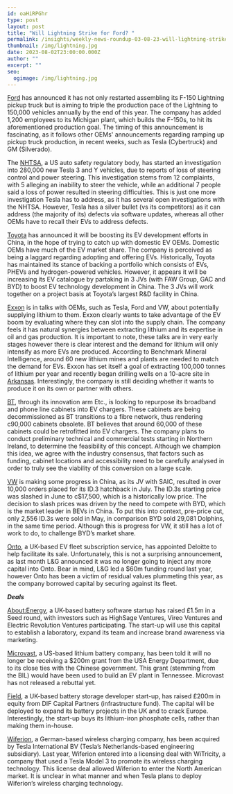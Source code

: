 ```yaml
---
id: oaHiRPGhr
type: post
layout: post
title: "Will Lightning Strike for Ford? "
permalink: /insights/weekly-news-roundup-03-08-23-will-lightning-strike-for-ford/
thumbnail: /img/lightning.jpg
date: 2023-08-02T23:00:00.000Z
author: ""
excerpt: ""
seo:
  ogimage: /img/lightning.jpg
---
```

[Ford](https://www.reuters.com/business/autos-transportation/ford-revs-up-electric-truck-output-testing-mainstream-ev-demand-2023-08-01/) has announced it has not only restarted assembling its F-150 Lightning pickup truck but is aiming to triple the production pace of the Lightning to 150,000 vehicles annually by the end of this year. The company has added 1,200 employees to its Michigan plant, which builds the F-150s, to hit its aforementioned production goal. The timing of this announcement is fascinating, as it follows other OEMs' announcements regarding ramping up pickup truck production, in recent weeks, such as Tesla (Cybertruck) and GM (Silverado).

The [NHTSA](https://www.reuters.com/business/autos-transportation/us-regulator-opens-probe-into-tesla-cars-over-loss-steering-control-2023-08-01/), a US auto safety regulatory body, has started an investigation into 280,000 new Tesla 3 and Y vehicles, due to reports of loss of steering control and power steering. This investigation stems from 12 complaints, with 5 alleging an inability to steer the vehicle, while an additional 7 people said a loss of power resulted in steering difficulties. This is just one more investigation Tesla has to address, as it has several open investigations with the NHTSA. However, Tesla has a silver bullet (vs its competitors) as it can address (the majority of its) defects via software updates, whereas all other OEMs have to recall their EVs to address defects. 

[Toyota](https://insideevs.com/news/679937/toyota-china-ev-development/) has announced it will be boosting its EV development efforts in China, in the hope of trying to catch up with domestic EV OEMs. Domestic OEMs have much of the EV market share. The company is perceived as being a laggard regarding adopting and offering EVs. Historically, Toyota has maintained its stance of backing a portfolio which consists of EVs, PHEVs and hydrogen-powered vehicles. However, it appears it will be increasing its EV catalogue by partaking in 3 JVs (with FAW Group, GAC and BYD) to boost EV technology development in China. The 3 JVs will work together on a project basis at Toyota’s largest R&D facility in China. 

[Exxon](https://www.bloomberg.com/news/articles/2023-07-31/exxon-in-talks-with-tesla-ford-volkswagen-on-supplying-lithium?sref=uFYGeRuc) is in talks with OEMs, such as Tesla, Ford and VW, about potentially supplying lithium to them. Exxon clearly wants to take advantage of the EV boom by evaluating where they can slot into the supply chain. The company feels it has natural synergies between extracting lithium and its expertise in oil and gas production. It is important to note, these talks are in very early stages however there is clear interest and the demand for lithium will only intensify as more EVs are produced. According to Benchmark Mineral Intelligence, around 60 new lithium mines and plants are needed to match the demand for EVs. Exxon has set itself a goal of extracting 100,000 tonnes of lithium per year and recently began drilling wells on a 10-acre site in [Arkansas](https://www.reuters.com/business/autos-transportation/exxon-mobil-talks-with-tesla-ford-supply-lithium-bloomberg-law-2023-07-31/). Interestingly, the company is still deciding whether it wants to produce it on its own or partner with others.

[BT](https://www.popsci.com/technology/bt-telecom-uk-ev-chargers/), through its innovation arm Etc., is looking to repurpose its broadband and phone line cabinets into EV chargers. These cabinets are being decommissioned as BT transitions to a fibre network, thus rendering c90,000 cabinets obsolete. BT believes that around 60,000 of these cabinets could be retrofitted into EV chargers. The company plans to conduct preliminary technical and commercial tests starting in Northern Ireland, to determine the feasibility of this concept. Although we champion this idea, we agree with the industry consensus, that factors such as funding, cabinet locations and accessibility need to be carefully analysed in order to truly see the viability of this conversion on a large scale.

[VW](https://insideevs.com/news/679913/volkswagen-id3-10k-orders-china/) is making some progress in China, as its JV with SAIC, resulted in over 10,000 orders placed for its ID.3 hatchback in July. The ID.3s starting price was slashed in June to c$17,500, which is a historically low price. The decision to slash prices was driven by the need to compete with BYD, which is the market leader in BEVs in China. To put this into context, pre-price cut, only 2,556 ID.3s were sold in May, in comparison BYD sold 29,081 Dolphins, in the same time period. Although this is progress for VW, it still has a lot of work to do, to challenge BYD’s market share.

[Onto](https://news.sky.com/story/ev-leasing-group-onto-up-for-sale-after-l-g-pulls-backing-12931879), a UK-based EV fleet subscription service, has appointed Deloitte to help facilitate its sale. Unfortunately, this is not a surprising announcement, as last month L&G announced it was no longer going to inject any more capital into Onto. Bear in mind, L&G led a $60m funding round last year, however Onto has been a victim of residual values plummeting this year, as the company borrowed capital by securing against its fleet.

***Deals***

[About:Energy](https://tech.eu/2023/06/08/uk-based-battery-software-start-up-aboutenergy-raises-ps15-million-to-establish-its-own-lab/?utm_source=fot.beehiiv.com&utm_medium=newsletter&utm_campaign=trucks-fot-xpeng-railvision-7-oem-ev-army), a UK-based battery software startup has raised £1.5m in a Seed round, with investors such as HighSage Ventures, Vireo Ventures and Electric Revolution Ventures participating. The start-up will use this capital to establish a laboratory, expand its team and increase brand awareness via marketing.

[Microvast](https://www.reuters.com/technology/us-cancels-talks-200-mln-microvast-battery-company-source-2023-05-22/), a US-based lithium battery company, has been told it will no longer be receiving a $200m grant from the USA Energy Department, due to its close ties with the Chinese government. This grant (stemming from the BIL) would have been used to build an EV plant in Tennessee. Microvast has not released a rebuttal yet.

[Field](https://sifted.eu/articles/energy-storage-field-200m-news), a UK-based battery storage developer start-up, has raised £200m in equity from DIF Capital Partners (infrastructure fund). The capital will be deployed to expand its battery projects in the UK and to crack Europe. Interestingly, the start-up buys its lithium-iron phosphate cells, rather than making them in-house.

[Wiferion](https://cleantechnica.com/2023/08/02/tesla-acquires-wireless-charging-firm-wiferion/), a German-based wireless charging company, has been acquired by Tesla International BV (Tesla’s Netherlands-based engineering subsidiary). Last year, Wiferion entered into a licensing deal with WiTricity, a company that used a Tesla Model 3 to promote its wireless charging technology. This license deal allowed Wiferion to enter the North American market. It is unclear in what manner and when Tesla plans to deploy Wiferion’s wireless charging technology.
